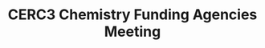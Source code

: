 ---
dateStart: 2007-05-13
dateEnd: 2007-05-13
title: "CERC3 Chemistry Funding Agencies Meeting"
venue: "CERC3 Chemistry Funding Agencies Meeting"
organizer: "Janice M. Hicks"
credit: "Places & Spaces"
city: Amsterdam
state:
country: The Netherlands
pdfLink:
venueImages:
 - sm: image01.sm.jpg
   lg: image01.lg.jpg
---